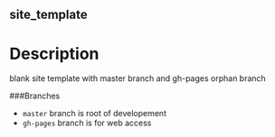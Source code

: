 site_template
-------------

Description
===========

blank site template with master branch and gh-pages orphan branch

###Branches

* `master` branch is root of developement 
* `gh-pages` branch is for web access
